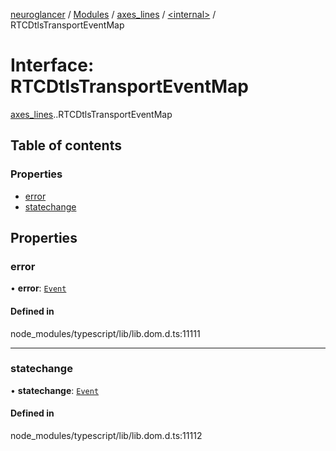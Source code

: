 [neuroglancer](../README.md) / [Modules](../modules.md) / [axes\_lines](../modules/axes_lines.md) / [<internal\>](../modules/axes_lines._internal_.md) / RTCDtlsTransportEventMap

# Interface: RTCDtlsTransportEventMap

[axes_lines](../modules/axes_lines.md).[<internal>](../modules/axes_lines._internal_.md).RTCDtlsTransportEventMap

## Table of contents

### Properties

- [error](axes_lines._internal_.RTCDtlsTransportEventMap.md#error)
- [statechange](axes_lines._internal_.RTCDtlsTransportEventMap.md#statechange)

## Properties

### error

• **error**: [`Event`](../modules/axes_lines._internal_.md#event)

#### Defined in

node_modules/typescript/lib/lib.dom.d.ts:11111

___

### statechange

• **statechange**: [`Event`](../modules/axes_lines._internal_.md#event)

#### Defined in

node_modules/typescript/lib/lib.dom.d.ts:11112
